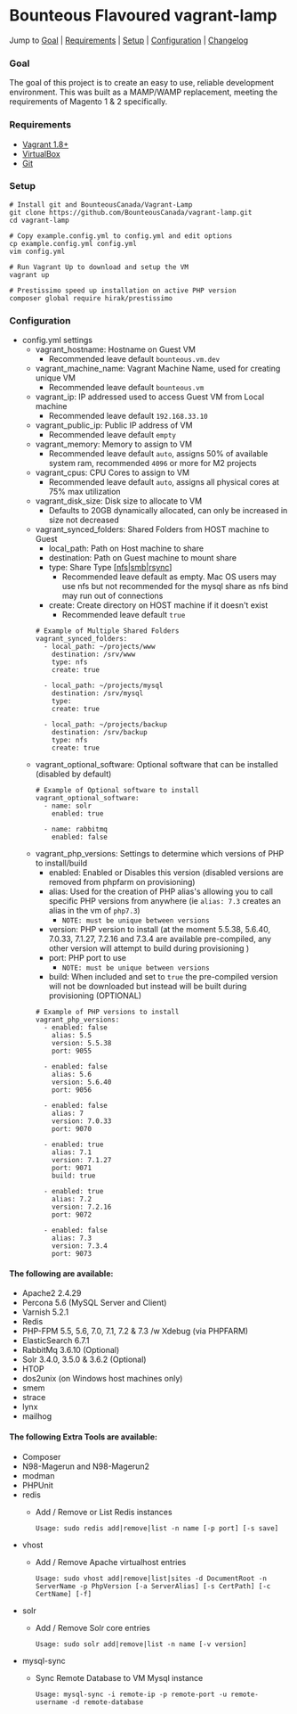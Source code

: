 # Bounteous Flavoured vagrant-lamp

Jump to [Goal](#goal) | [Requirements](#requirements) | [Setup](#setup) | [Configuration](#configuration) | [Changelog](#changelog)

### Goal
The goal of this project is to create an easy to use, reliable development environment.
This was built as a MAMP/WAMP replacement, meeting the requirements of Magento 1 & 2
specifically.

### Requirements

- [Vagrant 1.8+](https://www.vagrantup.com/downloads.html)
- [VirtualBox](https://www.virtualbox.org/wiki/Downloads)
- [Git](https://git-scm.com/book/en/v2/Getting-Started-Installing-Git)

### Setup

    # Install git and BounteousCanada/Vagrant-Lamp
    git clone https://github.com/BounteousCanada/vagrant-lamp.git
    cd vagrant-lamp

    # Copy example.config.yml to config.yml and edit options
    cp example.config.yml config.yml
    vim config.yml

    # Run Vagrant Up to download and setup the VM
    vagrant up

    # Prestissimo speed up installation on active PHP version
    composer global require hirak/prestissimo

### Configuration
-   config.yml settings
    -   vagrant_hostname: Hostname on Guest VM
        -   Recommended leave default `bounteous.vm.dev`
    -   vagrant_machine_name: Vagrant Machine Name, used for creating unique VM
        -   Recommended leave default `bounteous.vm`
    -   vagrant_ip: IP addressed used to access Guest VM from Local machine
        -   Recommended leave default `192.168.33.10`
    -   vagrant_public_ip: Public IP address of VM
        -   Recommended leave default `empty`
    -   vagrant_memory: Memory to assign to VM
        -   Recommended leave default `auto`, assigns 50% of available system ram, recommended `4096` or more for M2 projects
    -   vagrant_cpus: CPU Cores to assign to VM
        -   Recommended leave default `auto`, assigns all physical cores at 75% max utilization
    -   vagrant_disk_size: Disk size to allocate to VM
        -   Defaults to 20GB dynamically allocated, can only be increased in size not decreased
    -   vagrant_synced_folders: Shared Folders from HOST machine to Guest
        -   local_path: Path on Host machine to share
        -   destination: Path on Guest machine to mount share
        -   type: Share Type \[[nfs](https://www.vagrantup.com/docs/synced-folders/nfs.html)|[smb](https://www.vagrantup.com/docs/synced-folders/smb.html)|[rsync](https://www.vagrantup.com/docs/synced-folders/rsync.html)\]
            -   Recommended leave default as empty.  Mac OS users may use nfs but not recommended for the mysql share as nfs bind may run out of connections
        -   create: Create directory on HOST machine if it doesn't exist
            -   Recommended leave default `true`
        ```
        # Example of Multiple Shared Folders
        vagrant_synced_folders:
          - local_path: ~/projects/www
            destination: /srv/www
            type: nfs
            create: true

          - local_path: ~/projects/mysql
            destination: /srv/mysql
            type:
            create: true

          - local_path: ~/projects/backup
            destination: /srv/backup
            type: nfs
            create: true
        ```
    - vagrant_optional_software: Optional software that can be installed (disabled by default)
        ```
        # Example of Optional software to install
        vagrant_optional_software:
          - name: solr
            enabled: true

          - name: rabbitmq
            enabled: false
        ```
    - vagrant_php_versions: Settings to determine which versions of PHP to install/build
        -   enabled: Enabled or Disables this version (disabled versions are removed from phpfarm on provisioning)
        -   alias: Used for the creation of PHP alias's allowing you to call specific PHP versions from anywhere (ie `alias: 7.3` creates an alias in the vm of `php7.3`)
            -   `NOTE: must be unique between versions`
        -   version: PHP version to install (at the moment 5.5.38, 5.6.40, 7.0.33, 7.1.27, 7.2.16 and 7.3.4 are available pre-compiled, any other version will attempt to build during provisioning )
        -   port: PHP port to use
            -   `NOTE: must be unique between versions`
        -   build: When included and set to `true` the pre-compiled version will not be downloaded but instead will be built during provisioning (OPTIONAL)
        ```
        # Example of PHP versions to install
        vagrant_php_versions:
          - enabled: false
            alias: 5.5
            version: 5.5.38
            port: 9055

          - enabled: false
            alias: 5.6
            version: 5.6.40
            port: 9056

          - enabled: false
            alias: 7
            version: 7.0.33
            port: 9070

          - enabled: true
            alias: 7.1
            version: 7.1.27
            port: 9071
            build: true

          - enabled: true
            alias: 7.2
            version: 7.2.16
            port: 9072

          - enabled: false
            alias: 7.3
            version: 7.3.4
            port: 9073
        ```


#### The following are available:

-   Apache2 2.4.29
-   Percona 5.6 (MySQL Server and Client)
-   Varnish 5.2.1
-   Redis
-   PHP-FPM 5.5, 5.6, 7.0, 7.1, 7.2 & 7.3 /w Xdebug (via PHPFARM)
-   ElasticSearch 6.7.1
-   RabbitMq 3.6.10 (Optional)
-   Solr 3.4.0, 3.5.0 & 3.6.2 (Optional)
-   HTOP
-   dos2unix (on Windows host machines only)
-   smem
-   strace
-   lynx
-   mailhog


#### The following Extra Tools are available:
-   Composer
-   N98-Magerun and N98-Magerun2
-   modman
-   PHPUnit
-   redis
    - Add / Remove or List Redis instances

        ```Usage: sudo redis add|remove|list -n name [-p port] [-s save]```
-   vhost
    - Add / Remove Apache virtualhost entries

        ```Usage: sudo vhost add|remove|list|sites -d DocumentRoot -n ServerName -p PhpVersion [-a ServerAlias] [-s CertPath] [-c CertName] [-f]```
-   solr
    - Add / Remove Solr core entries

        ```Usage: sudo solr add|remove|list -n name [-v version]```
-   mysql-sync
    - Sync Remote Database to VM Mysql instance

        ```Usage: mysql-sync -i remote-ip -p remote-port -u remote-username -d remote-database```

